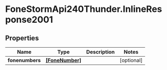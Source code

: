 # FoneStormApi240Thunder.InlineResponse2001

## Properties
Name | Type | Description | Notes
------------ | ------------- | ------------- | -------------
**fonenumbers** | [**[FoneNumber]**](FoneNumber.md) |  | [optional] 



